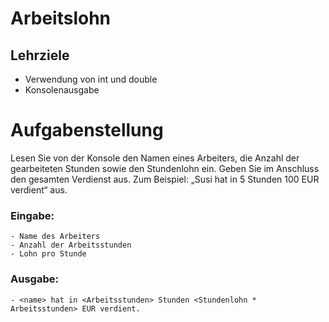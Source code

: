 # Arbeitslohn
## Lehrziele
 - Verwendung von int und double
 - Konsolenausgabe
# Aufgabenstellung
Lesen Sie von der Konsole den Namen eines Arbeiters, die Anzahl der gearbeiteten Stunden sowie den Stundenlohn ein. Geben Sie im Anschluss den gesamten Verdienst aus. Zum Beispiel: „Susi hat in 5 Stunden 100 EUR verdient“ aus.

### Eingabe:
    - Name des Arbeiters
    - Anzahl der Arbeitsstunden
    - Lohn pro Stunde
### Ausgabe:
    - <name> hat in <Arbeitsstunden> Stunden <Stundenlohn * Arbeitsstunden> EUR verdient.
